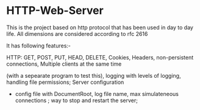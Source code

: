 # HTTP-Web-Server
This is the project based on http protocol that has been used in day to day life. All dimensions are considered according to rfc 2616

It has following features:-

HTTP: GET, POST, PUT, HEAD, DELETE, Cookies, Headers, non-persistent connections, Multiple clients at the same time 

(with a sepearate program to test this), logging with levels of logging, handling file permissions;  Server configuration 

- config file with DocumentRoot, log file name, max simulateneous connections ; way to stop and restart the server; 
